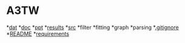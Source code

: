 # A3TW
*[dat](#dat)
*[doc](#doc)
*[ppt](#ppt)
*[results](#results)
*[src](#src)
    *filter
    *fitting
    *graph
    *parsing
*[.gitignore](#.gitignore)
*[README](#README)
*[requirements](#requirements)